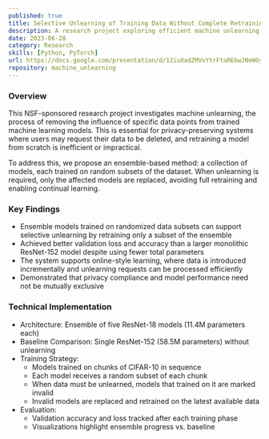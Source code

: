 ```yaml
---
published: true
title: Selective Unlearning of Training Data Without Complete Retraining
description: A research project exploring efficient machine unlearning techniques using ensemble models to protect user privacy while maintaining model performance.
date: 2023-06-28
category: Research
skills: [Python, PyTorch]
url: https://docs.google.com/presentation/d/1ZiuXadZMVvYtrFtaREbwJNeWGyYnZwKc-gf4cEZRP-Y/edit?usp=sharing
repository: machine_unlearning
---
```


### Overview

This NSF-sponsored research project investigates machine unlearning, the process of removing the influence of specific data points from trained machine learning models. This is essential for privacy-preserving systems where users may request their data to be deleted, and retraining a model from scratch is inefficient or impractical.

To address this, we propose an ensemble-based method: a collection of models, each trained on random subsets of the dataset. When unlearning is required, only the affected models are replaced, avoiding full retraining and enabling continual learning.

### Key Findings

- Ensemble models trained on randomized data subsets can support selective unlearning by retraining only a subset of the ensemble
- Achieved better validation loss and accuracy than a larger monolithic ResNet-152 model despite using fewer total parameters
- The system supports online-style learning, where data is introduced incrementally and unlearning requests can be processed efficiently
- Demonstrated that privacy compliance and model performance need not be mutually exclusive

### Technical Implementation

- Architecture: Ensemble of five ResNet-18 models (11.4M parameters each)
- Baseline Comparison: Single ResNet-152 (58.5M parameters) without unlearning
- Training Strategy:
  - Models trained on chunks of CIFAR-10 in sequence
  - Each model receives a random subset of each chunk
  - When data must be unlearned, models that trained on it are marked invalid
  - Invalid models are replaced and retrained on the latest available data
- Evaluation:
  - Validation accuracy and loss tracked after each training phase
  - Visualizations highlight ensemble progress vs. baseline
